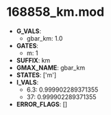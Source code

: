 # 168858_km.mod

- **G_VALS**:
  - gbar_km: 1.0
- **GATES**:
  - m: 1
- **SUFFIX**: km
- **GMAX_NAME**: gbar_km
- **STATES**: ['m']
- **I_VALS**:
  - 6.3: 0.999902289371355
  - 37: 0.999902289371355
- **ERROR_FLAGS**: []
